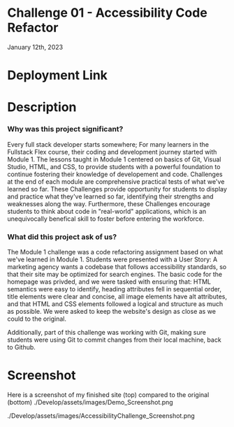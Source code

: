 # Challenge 01 - Accessibility Code Refactor 
January 12th, 2023

# Deployment Link

# Description
### Why was this project significant?
Every full stack developer starts somewhere; For many learners in the Fullstack Flex course, their coding and development journey started with Module 1. The lessons taught in Module 1 centered on basics of Git, Visual Studio, HTML, and CSS, to provide students with a powerful foundation to continue fostering their knowledge of developement and code. Challenges at the end of each module are comprehensive practical tests of what we've learned so far. These Challenges provide opportunity for students to display and practice what they've learned so far, identifying their strengths and weaknesses along the way. Furthermore, these Challenges encourage students to think about code in "real-world" applications, which is an unequivocally benefical skill to foster before entering the workforce.  

### What did this project ask of us? 
The Module 1 challenge was a code refactoring assignment based on what we've learned in Module 1. Students were presented with a User Story: A marketing agency wants a codebase that follows accessibility standards, so that their site may be optimized for search engines. The basic code for the homepage was privded, and we were tasked with ensuring that: HTML semantics were easy to identify, heading attributes fell in sequential order, title elements were clear and concise, all image elements have alt attributes, and that HTML and CSS elements followed a logical and structure as much as possible. We were asked to keep the website's design as close as we could to the original. 

Additionally, part of this challenge was working with Git, making sure students were using Git to commit changes from their local machine, back to Github. 

# Screenshot
Here is a screenshot of my finished site (top) compared to the original (bottom)
./Develop/assets/images/Demo_Screenshot.png

./Develop/assets/images/AccessibilityChallenge_Screenshot.png


